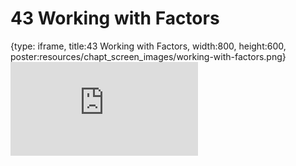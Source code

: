 # 43 Working with Factors
 
{type: iframe, title:43 Working with Factors, width:800, height:600, poster:resources/chapt_screen_images/working-with-factors.png}
![](https://datatrail-jhu.github.io/DataTrail/no_toc/working-with-factors.html)
 

 
